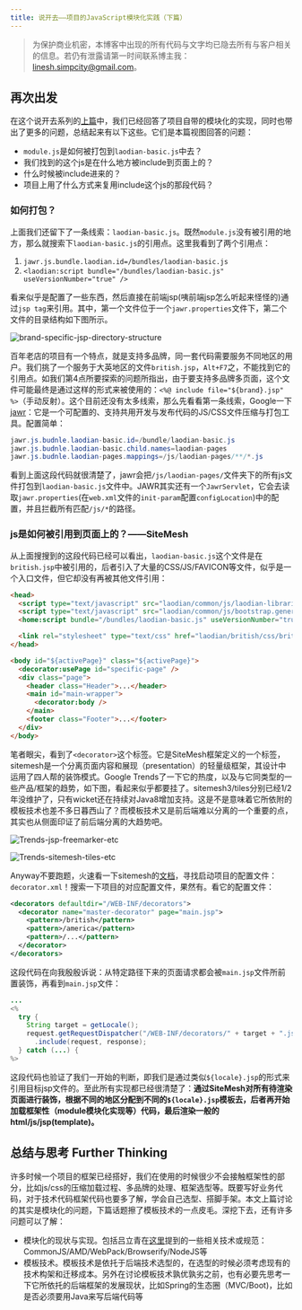 ```yaml
---
title: 说开去——项目的JavaScript模块化实践（下篇）
---
```


> 为保护商业机密，本博客中出现的所有代码与文字均已隐去所有与客户相关的信息。若仍有泄露请第一时间联系博主我：linesh.simpcity@gmail.com。

## 再次出发

在这个说开去系列的[上篇](#/posts/2016-03-17-a-module-require-confusion)中，我们已经回答了项目自带的模块化的实现，同时也带出了更多的问题，总结起来有以下这些。它们是本篇视图回答的问题：

* `module.js`是如何被打包到`laodian-basic.js`中去？
* 我们找到的这个js是在什么地方被include到页面上的？
* 什么时候被include进来的？
* 项目上用了什么方式来复用include这个js的那段代码？

### 如何打包？
上面我们还留下了一条线索：`laodian-basic.js`。既然`module.js`没有被引用的地方，那么就搜索下`laodian-basic.js`的引用点。这里我看到了两个引用点：

1. ```jawr.js.bundle.laodian.id=/bundles/laodian-basic.js```
2. ```<laodian:script bundle="/bundles/laodian-basic.js" useVersionNumber="true" />```

看来似乎是配置了一些东西，然后直接在前端jsp(咦前端jsp怎么听起来怪怪的)通过`jsp tag`来引用。其中，第一个文件位于一个`jawr.properties`文件下，第二个文件的目录结构如下图所示。

![brand-specific-jsp-directory-structure](http://7xqu8w.com1.z0.glb.clouddn.com/a82b64e24b984d2a92c0c39397481825.png)

百年老店的项目有一个特点，就是支持多品牌，同一套代码需要服务不同地区的用户。我们挑了一个服务于大英地区的文件`british.jsp`，`Alt+F7`之，不能找到它的引用点。如我们第4点所要探索的问题所指出，由于要支持多品牌多页面，这个文件可能最终是通过这样的形式来被使用的：`<%@ include file="${brand}.jsp" %>`（手动反射）。这个目前还没有太多线索，那么先看看第一条线索，Google一下[jawr](https://jawr.java.net/index.html)：它是一个可配置的、支持共用开发与发布代码的JS/CSS文件压缩与打包工具。配置简单：

```java
jawr.js.budnle.laodian-basic.id=/bundle/laodian-basic.js
jawr.js.budnle.laodian-basic.child.names=laodian-pages
jawr.js.budnle.laodian-pages.mappings=/js/laodian-pages/**/*.js
```

看到上面这段代码就很清楚了，jawr会把`/js/laodian-pages/`文件夹下的所有js文件打包到`laodian-basic.js`文件中。JAWR其实还有一个`JawrServlet`，它会去读取`jawr.properties`(在`web.xml`文件的`init-param`配置`configLocation`)中的配置，并且拦截所有匹配`/js/*`的路径。


### js是如何被引用到页面上的？——SiteMesh
从上面搜搜到的这段代码已经可以看出，`laodian-basic.js`这个文件是在`british.jsp`中被引用的，后者引入了大量的CSS/JS/FAVICON等文件，似乎是一个入口文件，但它却没有再被其他文件引用：

```html
<head>
  <script type="text/javascript" src="laodian/common/js/laodian-libraries.generated.js"></script>
  <script type="text/javascript" src="laodian/common/js/bootstrap.generated.js"></script>
  <home:script bundle="/bundles/laodian-basic.js" useVersionNumber="true" />

  <link rel="stylesheet" type="text/css" href="laodian/british/css/british-specific.less" />
</head>

<body id="${activePage}" class="${activePage}">
  <decorator:usePage id="specific-page" />
  <div class="page">
    <header class="Header">...</header>
    <main id="main-wrapper">
      <decorator:body />
    </main>
    <footer class="Footer">...</footer>
  </div>
</body>
```

笔者眼尖，看到了`<decorator>`这个标签。它是SiteMesh框架定义的一个标签，sitemesh是一个分离页面内容和展现（presentation）的轻量级框架，其设计中运用了四人帮的装饰模式。Google Trends了一下它的热度，以及与它同类型的一些产品/框架的趋势，如下图，看起来似乎都要挂了。sitemesh3/tiles分别已经1/2年没维护了，只有wicket还在持续对Java8增加支持。这是不是意味着它所依附的模板技术也差不多日暮西山了？而模板技术又是前后端难以分离的一个重要的点，其实也从侧面印证了前后端分离的大趋势吧。

![Trends-jsp-freemarker-etc](http://7xqu8w.com1.z0.glb.clouddn.com/f366e36a7e197a73e0b3cb46c563658d.png)

![Trends-sitemesh-tiles-etc](http://7xqu8w.com1.z0.glb.clouddn.com/0b4e597eb0f1fba6eefa6c0d774e0961.png)

Anyway不要跑题，火速看一下sitemesh的[文档](http://wiki.sitemesh.org/wiki/display/sitemesh/Setup+SiteMesh+in+5+Minutes+or+Less)，寻找启动项目的配置文件：`decorator.xml`！搜索一下项目的对应配置文件，果然有。看它的配置文件：

```xml
<decorators defaultdir="/WEB-INF/decorators">
  <decorator name="master-decorator" page="main.jsp">
    <pattern>/british</pattern>
    <pattern>/america</pattern>
    <pattern>/...</pattern>
  </decorator>
</decorators>
```

这段代码在向我殷殷诉说：从特定路径下来的页面请求都会被`main.jsp`文件所前置装饰，再看到`main.jsp`文件：

```java
...
<%
  try {
    String target = getLocale();
    request.getRequestDispatcher("/WEB-INF/decorators/" + target + ".jsp")
      .include(request, response);
  } catch (...) {
%>
```

这段代码也验证了我们一开始的判断，即我们是通过类似`${locale}.jsp`的形式来引用目标jsp文件的。至此所有实现都已经很清楚了：**通过SiteMesh对所有待渲染页面进行装饰，根据不同的地区分配到不同的`${locale}.jsp`模板去，后者再开始加载框架性（module模块化实现等）代码，最后渲染一般的html/js/jsp(template)。**

## 总结与思考 Further Thinking

许多时候一个项目的框架已经搭好，我们在使用的时候很少不会接触框架性的部分，比如js/css的压缩加载过程、多品牌的处理、框架选型等。既要写好业务代码，对于技术代码框架代码也要多了解，学会自己选型、搭脚手架。本文上篇讨论的其实是模块化的问题，下篇话题擦了模板技术的一点皮毛。深挖下去，还有许多问题可以了解：

* 模块化的现状与实现。包括吕立青在[这里](http://blog.jimmylv.info/2016-03-10-getting-webpack-done-and-js-module-history)提到的一些相关技术或规范：CommonJS/AMD/WebPack/Browserify/NodeJS等
* 模板技术。模板技术是依托于后端技术选型的，在选型的时候必须考虑现有的技术构架和迁移成本。另外在讨论模板技术孰优孰劣之前，也有必要先思考一下它所依托的后端框架的发展现状，比如Spring的生态圈（MVC/Boot)，比如是否必须要用Java来写后端代码等
